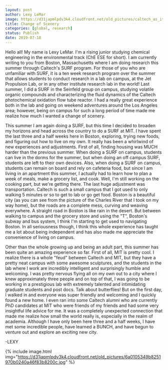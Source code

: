 ```yaml
---
layout: post
author: Lexy LeMar
image: https://d31japmlpdv3k4.cloudfront.net/old_pictures/caltech_as_it_happens/6a0105349b8251970b0240a46f836c200c.jpg
title: Change of Scenery
categories: [global, research]
status: Publish
date: 2019-07-18
---
```



Hello all! My name is Lexy LeMar. I'm a rising junior studying chemical engineering in the environmental track (ChE ESE for short). I am currently writing to you from Boston, Massachusetts where I am doing research this summer through Caltech's SURF program. For those of you who are unfamiliar with SURF, it is a ten week research program over the summer that allows students to conduct research in a lab on campus, at the Jet Propulsion Lab, or in any other institute research lab in the world! Last summer, I did a SURF in the Seinfeld group on campus, studying volatile organic compounds and characterizing the fluid dynamics of the Caltech photochemical oxidation flow tube reactor. I had a really great experience both in the lab and going on weekend adventures around the Los Angeles area; however, being on campus for such a long period of time made me realize how much I wanted a change of scenery.

This summer I am again doing a SURF, but this time I decided to broaden my horizons and head across the country to do a SURF at MIT. I have spent the last three and a half weeks here in Boston, exploring, trying new foods, and figuring out how to live on my own. It really has been a whirlwind of new experiences and adjustments. First of all, finding housing was MUCH harder than the previous summer. When doing a SURF on campus, students can live in the dorms for the summer, but when doing an off campus SURF, students are left to their own devices. Also, when doing a SURF on campus, students can remain on board and rely on cafeteria food, but since I am living in an apartment this summer, I actually had to learn how to plan a week of meals, make a grocery list, and cook. Well, I'm still working on the cooking part, but we're getting there. The last huge adjustment was transportation. Caltech is such a small campus that I got used to only walking 5 minutes or so to get to lab or go get food. Boston is a beautiful city (as you can see from the picture of the Charles River that I took on my way home), but the roads are a complete mess, curving and weaving everywhere. A straight road in Boston is like rain in the desert. But between walking to campus and the grocery store and using the "T", Boston's subway and bus system, I think I'm starting to get used to navigating Boston. In all seriousness though, I think this whole experience has taught me a lot about being independent and has also made me appreciate the convenience of living on campus.

Other than the whole growing up and being an adult part, this summer has been quite an amazing experience so far. First of all, MIT is pretty cool. I realize there is a whole "feud" between Caltech and MIT, but they have a pretty neat campus with some awesome sculptures, and the students in the lab where I work are incredibly intelligent and surprisingly humble and welcoming. I was pretty nervous flying all on my own out to a city where I knew approximately three people and on top of that, I was going to be working in a prestigious lab with extremely talented and intimidating graduate students and post docs. Talk about butterflies! But on the first day, I walked in and everyone was super friendly and welcoming and I quickly found a new home. I even ran into some Caltech alumni who are currently PhD candidates at MIT who were friends of my friends and had some very insightful life advice for me. It was a completely unexpected connection that made me realize how small the world really is, especially in the realm of academia. Although I have only been here three and a half weeks, I have met some incredible people, have learned a BUNCH, and have begun to venture out and explore an exciting new city.

-LEXY

{% include image.html img="https://d31japmlpdv3k4.cloudfront.net/old_pictures/6a0105349b8251970b0240a46f83b8200c.jpg" %}
